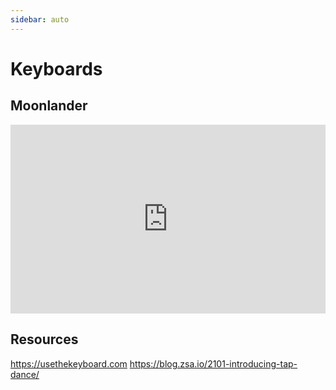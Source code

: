 ```yaml
---
sidebar: auto
---
```


# Keyboards

## Moonlander


<div style="padding-top: 60%; position: relative;">
	<iframe src="https://configure.ergodox-ez.com/embed/moonlander/layouts/3qe37/latest/0" style="border: 0; height: 100%; left: 0; position: absolute; top: 0; width: 100%"></iframe>
</div>

## Resources

https://usethekeyboard.com
https://blog.zsa.io/2101-introducing-tap-dance/
